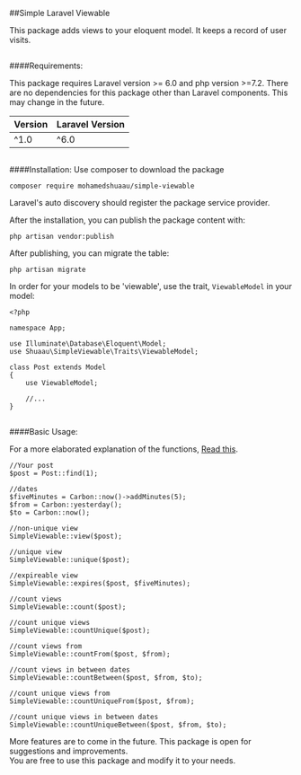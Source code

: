 ##Simple Laravel Viewable

This package adds views to your eloquent model. It keeps a record of user visits.

##
####Requirements:

This package requires Laravel version >= 6.0 and php version >=7.2. There are 
no dependencies for this package other than Laravel components. This may
change in the future. 

| Version      | Laravel Version |
| ----------- | ----------- |
| ^1.0      | ^6.0       |

##
####Installation:
Use composer to download the package
```
composer require mohamedshuaau/simple-viewable
```

Laravel's auto discovery should register the package service provider.

After the installation, you can publish the package content with:
```
php artisan vendor:publish
```

After publishing, you can migrate the table:
```
php artisan migrate
```

In order for your models to be 'viewable', use the trait, `ViewableModel` in your model:
```
<?php

namespace App;

use Illuminate\Database\Eloquent\Model;
use Shuaau\SimpleViewable\Traits\ViewableModel;

class Post extends Model
{
    use ViewableModel;

    //...
}

```
##
####Basic Usage:

For a more elaborated explanation of the functions, [Read this](./ELABORATED.md).

```
//Your post
$post = Post::find(1);

//dates
$fiveMinutes = Carbon::now()->addMinutes(5);
$from = Carbon::yesterday();
$to = Carbon::now();

//non-unique view
SimpleViewable::view($post);

//unique view
SimpleViewable::unique($post);

//expireable view
SimpleViewable::expires($post, $fiveMinutes);

//count views
SimpleViewable::count($post);

//count unique views
SimpleViewable::countUnique($post);

//count views from
SimpleViewable::countFrom($post, $from);

//count views in between dates
SimpleViewable::countBetween($post, $from, $to);

//count unique views from
SimpleViewable::countUniqueFrom($post, $from);

//count unique views in between dates
SimpleViewable::countUniqueBetween($post, $from, $to);
```

More features are to come in the future. This package is open for suggestions
and improvements.
<br>
You are free to use this package and modify it to your needs.
